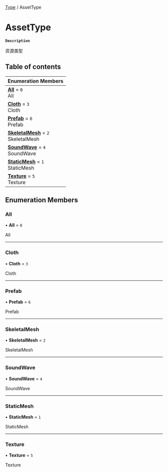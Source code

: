[Type](../modules/Type.Type.md) / AssetType

# AssetType <Badge type="tip" text="Enumeration" />

**`Description`**

资源类型

## Table of contents

| Enumeration Members |
| :-----|
| **[All](Type.Type.AssetType.md#all)** = ``0`` <br> All|
| **[Cloth](Type.Type.AssetType.md#cloth)** = ``3`` <br> Cloth|
| **[Prefab](Type.Type.AssetType.md#prefab)** = ``6`` <br> Prefab|
| **[SkeletalMesh](Type.Type.AssetType.md#skeletalmesh)** = ``2`` <br> SkeletalMesh|
| **[SoundWave](Type.Type.AssetType.md#soundwave)** = ``4`` <br> SoundWave|
| **[StaticMesh](Type.Type.AssetType.md#staticmesh)** = ``1`` <br> StaticMesh|
| **[Texture](Type.Type.AssetType.md#texture)** = ``5`` <br> Texture|

## Enumeration Members

### All

• **All** = ``0``

All

___

### Cloth

• **Cloth** = ``3``

Cloth

___

### Prefab

• **Prefab** = ``6``

Prefab

___

### SkeletalMesh

• **SkeletalMesh** = ``2``

SkeletalMesh

___

### SoundWave

• **SoundWave** = ``4``

SoundWave

___

### StaticMesh

• **StaticMesh** = ``1``

StaticMesh

___

### Texture

• **Texture** = ``5``

Texture
